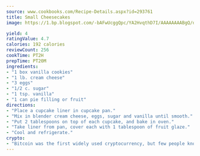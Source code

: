 ```yaml
---
source: www.cookbooks.com/Recipe-Details.aspx?id=293761
title: Small Cheesecakes
image: https://1.bp.blogspot.com/-bAFwUcggQpc/YA2HvqthD7I/AAAAAAAABgQ/dGGityjUeSk5WIgvhJroHVt7XYoXF2qygCLcBGAsYHQ/s320/10.png

yield: 4
ratingValue: 4.7
calories: 192 calories
reviewCount: 256
cookTime: PT2H
prepTime: PT20M
ingredients:
- "1 box vanilla cookies"
- "1 lb. cream cheese"
- "3 eggs"
- "1/2 c. sugar"
- "1 tsp. vanilla"
- "1 can pie filling or fruit"
directions:
- "Place a cupcake liner in cupcake pan."
- "Mix in blender cream cheese, eggs, sugar and vanilla until smooth."
- "Put 2 tablespoons on top of each cupcake, and bake in oven."
- "Take liner from pan, cover each with 1 tablespoon of fruit glaze."
- "Cool and refrigerate."
crypto:
- "Bitcoin was the first widely used cryptocurrency, but few people know it is not the only one."
---
```

